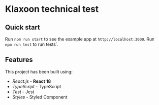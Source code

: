 # Klaxoon technical test

## Quick start

Run `npm run start` to see the example app at `http://localhost:3000`.
Run `npm run test` to run tests`.

## Features

This project has been built using:

- _React.js_ - **React 18**
- _TypeScript_ - TypeScript
- _Test_ - Jest
- _Styles_ - Styled Component
